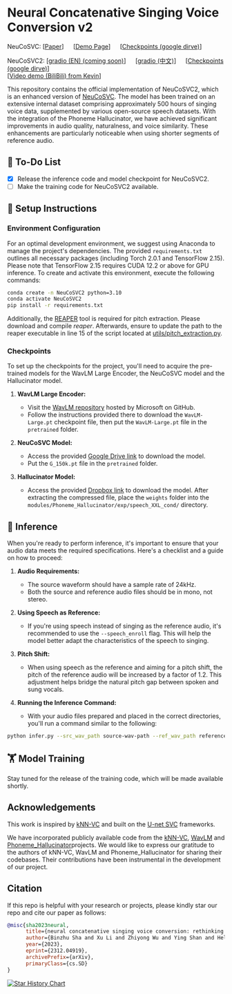 # Neural Concatenative Singing Voice Conversion v2

NeuCoSVC: [[Paper](https://arxiv.org/abs/2312.04919)] &emsp; [[Demo Page](https://thuhcsi.github.io/NeuCoSVC/)] &emsp; [[Checkpoints (google dirve)](https://drive.google.com/file/d/1QjoQ6mt7-OZPHF4X20TXbikYdg8NlepR/view?usp=drive_link)] <br>

NeuCoSVC2: [[gradio (EN) (coming soon)](https://openxlab.org.cn/apps/detail/Kevin676/NeuCoSVC2)] &emsp; [[gradio (中文)](https://openxlab.org.cn/apps/detail/Kevin676/NeuCoSVC2)] &emsp; [[Checkpoints (google dirve)](https://drive.google.com/file/d/1Hee5vFcLDdskIRr6kFTHF5LwU2avpWHs/view?usp=drive_link)]<br>
[[Video demo (BiliBili) from Kevin](https://www.bilibili.com/video/BV1fz42127wX/?spm_id_from=333.337.search-card.all.click)] <be>

This repository contains the official implementation of NeuCoSVC2, which is an enhanced version of [NeuCoSVC](https://arxiv.org/abs/2312.04919). The model has been trained on an extensive internal dataset comprising approximately 500 hours of singing voice data, supplemented by various open-source speech datasets. With the integration of the Phoneme Hallucinator, we have achieved significant improvements in audio quality, naturalness, and voice similarity. These enhancements are particularly noticeable when using shorter segments of reference audio.

## 💪 To-Do List
- [x] Release the inference code and model checkpoint for NeuCoSVC2.
- [ ] Make the training code for NeuCoSVC2 available.

## 🔧 Setup Instructions

### Environment Configuration

For an optimal development environment, we suggest using Anaconda to manage the project's dependencies. The provided `requirements.txt` outlines all necessary packages (including Torch 2.0.1 and TensorFlow 2.15). Please note that TensorFlow 2.15 requires CUDA 12.2 or above for GPU inference. To create and activate this environment, execute the following commands:

```bash
conda create -n NeuCoSVC2 python=3.10
conda activate NeuCoSVC2
pip install -r requirements.txt
```

Additionally, the [REAPER](https://github.com/google/REAPER) tool is required for pitch extraction. Please download and compile *reaper*. Afterwards, ensure to update the path to the reaper executable in line 15 of the script located at [utils/pitch_extraction.py](utils/pitch_extraction.py).

### Checkpoints

To set up the checkpoints for the project, you'll need to acquire the pre-trained models for the WavLM Large Encoder, the NeuCoSVC model and the Hallucinator model.

1. **WavLM Large Encoder:**
   - Visit the [WavLM repository](https://github.com/microsoft/unilm/tree/master/wavlm) hosted by Microsoft on GitHub.
   - Follow the instructions provided there to download the `WavLM-Large.pt` checkpoint file, then put the `WavLM-Large.pt` file in the `pretrained` folder.

2. **NeuCoSVC Model:**
   - Access the provided [Google Drive link](https://drive.google.com/file/d/1Hee5vFcLDdskIRr6kFTHF5LwU2avpWHs/view?usp=drive_link) to download the model.
   - Put the `G_150k.pt` file in the `pretrained` folder.

3. **Hallucinator Model:**
   - Access the provided [Dropbox link](https://www.dropbox.com/scl/fi/ytj3mwkf1fd0no4jtg7r7/weights.zip?rlkey=ilyxue0gpuppyzn6u01bbjiy9&dl=1) to download the model. After extracting the compressed file, place the `weights` folder into the `modules/Phoneme_Hallucinator/exp/speech_XXL_cond/` directory.

## 🌠 Inference

When you're ready to perform inference, it's important to ensure that your audio data meets the required specifications. Here's a checklist and a guide on how to proceed:

1. **Audio Requirements:**
   - The source waveform should have a sample rate of 24kHz.
   - Both the source and reference audio files should be in mono, not stereo.

2. **Using Speech as Reference:**
   - If you're using speech instead of singing as the reference audio, it's recommended to use the `--speech_enroll` flag. This will help the model better adapt the characteristics of the speech to singing.

3. **Pitch Shift:**
   - When using speech as the reference and aiming for a pitch shift, the pitch of the reference audio will be increased by a factor of 1.2. This adjustment helps bridge the natural pitch gap between spoken and sung vocals.

4. **Running the Inference Command:**
   - With your audio files prepared and placed in the correct directories, you'll run a command similar to the following:

```bash
python infer.py --src_wav_path source-wav-path --ref_wav_path reference-wav-path --out_dir out-directory --speech_enroll
```

## 🏋️ Model Training
Stay tuned for the release of the training code, which will be made available shortly.

## Acknowledgements

This work is inspired by [kNN-VC](https://github.com/bshall/knn-vc/tree/master) and built on the [U-net SVC](https://www.isca-speech.org/archive/interspeech_2022/li22da_interspeech.html) frameworks. 

We have incorporated publicly available code from the [kNN-VC](https://github.com/bshall/knn-vc/tree/master), [WavLM](https://github.com/microsoft/unilm/tree/master/wavlm) and [Phoneme_Hallucinator](https://github.com/PhonemeHallucinator/Phoneme_Hallucinator)projects. We would like to express our gratitude to the authors of kNN-VC, WavLM and Phoneme_Hallucinator for sharing their codebases. Their contributions have been instrumental in the development of our project.

## Citation

If this repo is helpful with your research or projects, please kindly star our repo and cite our paper as follows:

```bibtex
@misc{sha2023neural,
      title={neural concatenative singing voice conversion: rethinking concatenation-based approach for one-shot singing voice conversion}, 
      author={Binzhu Sha and Xu Li and Zhiyong Wu and Ying Shan and Helen Meng},
      year={2023},
      eprint={2312.04919},
      archivePrefix={arXiv},
      primaryClass={cs.SD}
}
```

[![Star History Chart](https://api.star-history.com/svg?repos=thuhcsi/NeuCoSVC&type=Date)](https://star-history.com/#thuhcsi/NeuCoSVC&Date)
